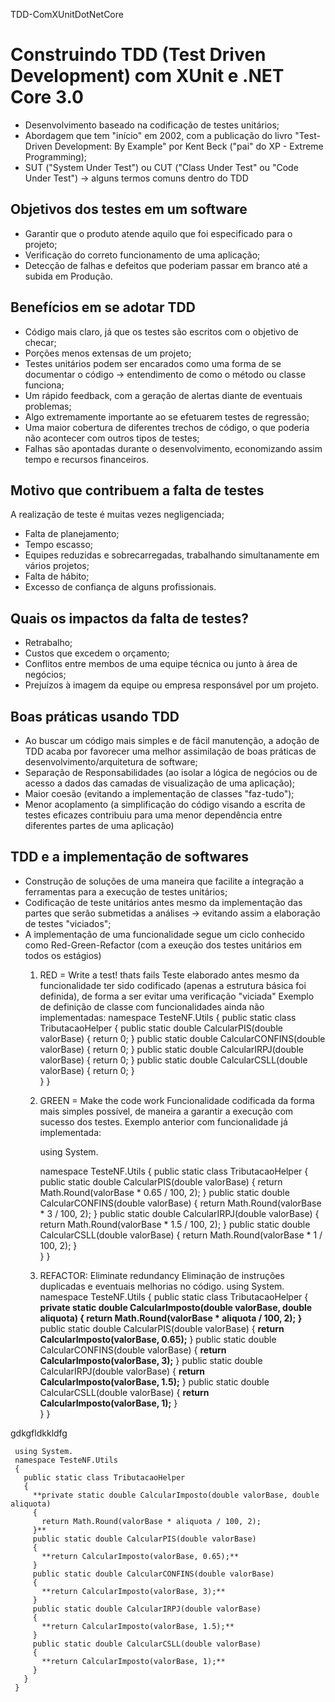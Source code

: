 TDD-ComXUnitDotNetCore
# **Construindo TDD (Test Driven Development) com XUnit e .NET Core 3.0**
* Desenvolvimento baseado na codificação de testes unitários;
* Abordagem que tem "início" em 2002, com a publicação do livro "Test-Driven Development: By Example" por Kent Beck ("pai" do XP - Extreme Programming);
* SUT ("System Under Test") ou CUT ("Class Under Test" ou "Code Under Test") -> alguns termos comuns dentro do TDD  

## **Objetivos dos testes em um software**
* Garantir que o produto atende aquilo que foi especificado para o projeto;
* Verificação do correto funcionamento de uma aplicação;
* Detecção de falhas e defeitos que poderiam passar em branco até a subida em Produção.

## **Benefícios em se adotar TDD**
* Código mais claro, já que os testes são escritos com o objetivo de checar;
* Porções menos extensas de um projeto;
* Testes unitários podem ser encarados como uma forma de se documentar o código -> entendimento de como o método ou classe funciona;
* Um rápido feedback, com a geração de alertas diante de eventuais problemas;
* Algo extremamente importante ao se efetuarem testes de regressão;
* Uma maior cobertura de diferentes trechos de código, o que poderia não acontecer com outros tipos de testes;
* Falhas são apontadas durante o desenvolvimento, economizando assim tempo e recursos financeiros.
  
## **Motivo que contribuem a falta de testes**
A realização de teste é muitas vezes negligenciada;
* Falta de planejamento;
* Tempo escasso;
* Equipes reduzidas e sobrecarregadas, trabalhando simultanamente em vários projetos;
* Falta de hábito;
* Excesso de confiança de alguns profissionais.
  
## **Quais os impactos da falta de testes?**
* Retrabalho;
* Custos que excedem o orçamento;
* Conflitos entre membos de uma equipe técnica ou junto à área de negócios;
* Prejuízos à imagem da equipe ou empresa responsável por um projeto.

## **Boas práticas usando TDD**
* Ao buscar um código mais simples e de fácil manutenção, a adoção de TDD acaba por favorecer uma melhor assimilação de boas práticas de desenvolvimento/arquitetura de software;
* Separação de Responsabilidades (ao isolar a lógica de negócios ou de acesso a dados das camadas de visualização de uma aplicação);
* Maior coesão (evitando a implementação de classes "faz-tudo");
* Menor acoplamento (a simplificação do código visando a escrita de testes eficazes contribuiu para uma menor dependência entre diferentes partes de uma aplicação)

## **TDD e a implementação de softwares**
* Construção de soluções de uma maneira que facilite a integração a ferramentas para a execução de testes unitários;
* Codificação de teste unitários antes mesmo da implementação das partes que serão submetidas a análises -> evitando assim a elaboração de testes "viciados";
* A implementação de uma funcionalidade segue um ciclo conhecido como Red-Green-Refactor (com a exeução dos testes unitários em todos os estágios)
  1. RED = Write a test! thats fails
     Teste elaborado antes mesmo da funcionalidade ter sido codificado (apenas a estrutura básica foi definida), de forma a ser evitar uma verificação "viciada"
     Exemplo de definição de classe com funcionalidades ainda não implementadas:
           namespace TesteNF.Utils
           {
             public static class TributacaoHelper
             {
               public static double CalcularPIS(double valorBase)
               {
                 return 0;
               }
               public static double CalcularCONFINS(double valorBase)
               {
                 return 0;
               }
               public static double CalcularIRPJ(double valorBase)
               {
                 return 0;
               }
               public static double CalcularCSLL(double valorBase)
               {
                 return 0;
               }               
             }
           }
  3. GREEN = Make the code work
     Funcionalidade codificada da forma mais simples possível, de maneira a garantir a execução com sucesso dos testes.
     Exemplo anterior com funcionalidade já implementada:
     
     using System.
     
     namespace TesteNF.Utils
     {
       public static class TributacaoHelper
       {
         public static double CalcularPIS(double valorBase)
         {
           return Math.Round(valorBase * 0.65 / 100, 2);
         }
         public static double CalcularCONFINS(double valorBase)
         {
           return Math.Round(valorBase * 3 / 100, 2);
         }
         public static double CalcularIRPJ(double valorBase)
         {
           return Math.Round(valorBase * 1.5 / 100, 2);
         }
         public static double CalcularCSLL(double valorBase)
         {
           return Math.Round(valorBase * 1 / 100, 2);
         }               
       }
     }        
  5. REFACTOR: Eliminate redundancy
     Eliminação de instruções duplicadas e eventuais melhorias no código.
     using System.
     namespace TesteNF.Utils
     {
       public static class TributacaoHelper
       {
         **private static double CalcularImposto(double valorBase, double aliquota)
         {
           return Math.Round(valorBase * aliquota / 100, 2);
         }**     
         public static double CalcularPIS(double valorBase)
         {
           **return CalcularImposto(valorBase, 0.65);**
         }
         public static double CalcularCONFINS(double valorBase)
         {
           **return CalcularImposto(valorBase, 3);**
         }
         public static double CalcularIRPJ(double valorBase)
         {
           **return CalcularImposto(valorBase, 1.5);**
         }
         public static double CalcularCSLL(double valorBase)
         {
           **return CalcularImposto(valorBase, 1);**
         }               
       }
     }




gdkgfldkkldfg


     using System.
     namespace TesteNF.Utils
     {
       public static class TributacaoHelper
       {
         **private static double CalcularImposto(double valorBase, double aliquota)
         {
           return Math.Round(valorBase * aliquota / 100, 2);
         }**     
         public static double CalcularPIS(double valorBase)
         {
           **return CalcularImposto(valorBase, 0.65);**
         }
         public static double CalcularCONFINS(double valorBase)
         {
           **return CalcularImposto(valorBase, 3);**
         }
         public static double CalcularIRPJ(double valorBase)
         {
           **return CalcularImposto(valorBase, 1.5);**
         }
         public static double CalcularCSLL(double valorBase)
         {
           **return CalcularImposto(valorBase, 1);**
         }               
       }
     }




